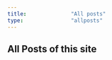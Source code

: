 ```yaml
---
title:              "All posts"
type:               "allposts"
---
```

<h2>All Posts of this site</h2>
